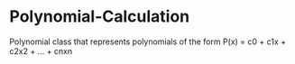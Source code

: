 # Polynomial-Calculation
Polynomial class that represents polynomials of the form P(x) = c0 + c1x + c2x2 + ... + cnxn
